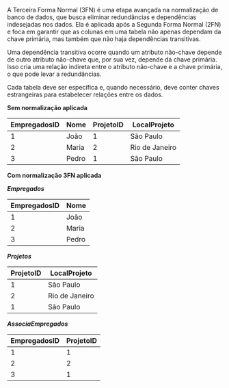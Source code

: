 A Terceira Forma Normal (3FN) é uma etapa avançada na normalização de banco de dados, que busca eliminar redundâncias e dependências indesejadas nos dados. Ela é aplicada após a Segunda Forma Normal (2FN) e foca em garantir que as colunas em uma tabela não apenas dependam da chave primária, mas também que não haja dependências transitivas.

Uma dependência transitiva ocorre quando um atributo não-chave depende de outro atributo não-chave que, por sua vez, depende da chave primária. Isso cria uma relação indireta entre o atributo não-chave e a chave primária, o que pode levar a redundâncias.

Cada tabela deve ser específica e, quando necessário, deve conter chaves estrangeiras para estabelecer relações entre os dados.

**Sem normalização aplicada**

| EmpregadosID | Nome  | ProjetoID | LocalProjeto
|--------------|-------|-----------|-------------
| 1            | João  | 1         | São Paulo
| 2            | Maria | 2         | Rio de Janeiro
| 3            | Pedro | 1         | São Paulo

**Com normalização 3FN aplicada**

***Empregados***

| EmpregadosID | Nome
|--------------|-------
| 1            | João
| 2            | Maria
| 3            | Pedro

***Projetos***

ProjetoID | LocalProjeto
----------|-------------
1         | São Paulo
2         | Rio de Janeiro
1         | São Paulo

***AssociaEmpregados***

| EmpregadosID | ProjetoID
---------------|----------
| 1            | 1
| 2            | 2
| 3            | 1